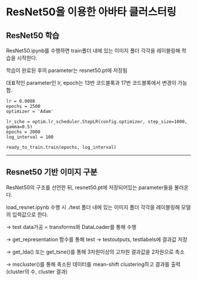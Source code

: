 # ResNet50을 이용한 아바타 클러스터링
## ResNet50 학습
ResNet50.ipynb를 수행하면 train폴더 내에 있는 이미지 폴더 각각을 레이블링해 학습을 시작한다.

학습이 완료된 후의 parameter는 resnet50.pt에 저장됨

대표적인 parameter인 lr, epoch는 13번 코드블록과 17번 코드블록에서 변경이 가능함.
```
lr = 0.0008
epochs = 2500
optimizer = 'Adam'
```
```
lr_sche = optim.lr_scheduler.StepLR(config.optimizer, step_size=1000, gamma=0.5)
epochs = 2000
log_interval = 100

ready_to_train.train(epochs, log_interval)
```
-----------------------------------------------------
## Resnet50 기반 이미지 구분
ResNet50의 구조를 선언한 뒤, resnet50.pt에 저장되어있는 parameter들을 불러온다.

load_resnet.ipynb 수행 시 ./test 폴더 내에 있는 이미지 폴더 각각을 레이블링해 모델의 입력값으로 한다.

-> test data가공 = transforms와 DataLoader를 통해 수행

-> get_representation 함수를 통해 test -> testoutputs, testlabels에 결과값 저장

-> get_lda() 또는 get_tsne()를 통해 3차원이상의 고차원  결과값을 2차원으로 축소

-> mscluster()를 통해 축소된 데이터를 mean-shift clustering하고 결과를 출력 (cluster의 수, cluster 결과)
